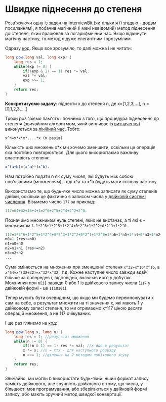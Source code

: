 # Швидке піднесення до степеня

Розв'язуючи одну із задач на [InterviewBit](https://www.interviewbit.com) (як тільки я її згадаю - додам посиланням),
я побачив магічний (і мені невідомий) метод піднесення до степеня, який працював
за логарифмічний час. Якщо відкинути магічну частину, то метод є дуже елегантним і зрозумілим.

Одразу [код](https://github.com/YaroslavHavrylovych/dsa/blob/development/algorithms/math/exponentiation_by_squaring/java/Exponentiation.java). Якщо все зрозуміло, то далі можна і не читати:

```java
long pow(long val, long exp) {
    long res = 1;
    while(exp != 0) {
        if((exp & 1) == 1) res *= val;
        val *= val;
        exp >>= 1;
    }
    return res;
}
```

**Конкретизуємо задачу**: піднести x до степеня n, де x=[1,2,3,...], n = [0,1,2,3,....]

Трохи розігріємо пам'ять і почнемо з того, що процедура піднесення до степеня (звичайним алгоритмом, 
який випливає із 
[визначення](https://uk.wikipedia.org/wiki/%D0%9F%D1%96%D0%B4%D0%BD%D0%B5%D1%81%D0%B5%D0%BD%D0%BD%D1%8F_%D0%B4%D0%BE_%D1%81%D1%82%D0%B5%D0%BF%D0%B5%D0%BD%D1%8F))
виконується за [лінійний час](https://uk.wikipedia.org/wiki/%D0%A7%D0%B0%D1%81%D0%BE%D0%B2%D0%B0_%D1%81%D0%BA%D0%BB%D0%B0%D0%B4%D0%BD%D1%96%D1%81%D1%82%D1%8C_%D0%B0%D0%BB%D0%B3%D0%BE%D1%80%D0%B8%D1%82%D0%BC%D1%83#%D0%9B%D1%96%D0%BD%D1%96%D0%B9%D0%BD%D0%B8%D0%B9_%D1%87%D0%B0%D1%81).
Тобто:

```
x^n=x*x*x*....*x (n разів)
```

Кількість цих множень x\*x ми хочемо зменшити, оскільки це операція яка постійно повторюється.
Для цього використаємо важливу властивість степеня:

```mathematica
x^(a+b)=(x^a)*(x^b).
```

Нам потрібно подати n як суму чисел, які будуть між собою пов'язаними (множенням),
тоді x^a та x^b будуть мати спільну частину.

Використаємо те, що будь-яке число можна записати як суму степенів двійки, оскільки це фактично є записом числа у 
[двійковій системі числення](https://uk.wikipedia.org/wiki/%D0%94%D0%B2%D1%96%D0%B9%D0%BA%D0%BE%D0%B2%D0%B0_%D1%81%D0%B8%D1%81%D1%82%D0%B5%D0%BC%D0%B0_%D1%87%D0%B8%D1%81%D0%BB%D0%B5%D0%BD%D0%BD%D1%8F). Візьмемо число `177` за приклад:

```mathematica
117=64+32+16+4+1=2^6+2^5+2^4+2^2+2^0. 
```

Позначимо множником нуль степені, яких не вистачає, а ті які є - множником 1: `1*2^6+1*2^5+1*2^4+0*2^3+1*2^2+0*2^1+1*2^0`.

```mathematica
117=1*2^6+1*2^5+1*2^4+0*2^3+1*2^2+0*2^1+1*2^0=1*n6+1*n5+1*n4+0*n3+1*n2+0*n1+1*n0,
n0=1 (res+=n0)
n1=n0+n0
n2=n1+n1 (res+=n2)
n3=n2+n2
...
```

Сума змінюється на множення при зменшенні степеня `x^32=x^16*x^16`,
а  `x^64=x^(32+32)=x^32*x^32` і т.д. Кожне наступне число завжди
вдвічі більше за попереднє і, відповідно, включає його у добуток.  
Можнинки при `n[i]` завжди 0 або 1 із двійкового запису числа (`117` у двійковій формі - це `1110101`).

Тепер мусить бути очевидним, що якщо ми будемо перемножувати
x сам на себе, а результат множити на ті значення x, які мають 1 у двійковому
записі степеня, то ми отримаємо x^117 ціною десяти операцій множення, а не
117 очікуваних.

І ще раз глянемо на [код](https://github.com/YaroslavHavrylovych/dsa/blob/development/algorithms/math/exponentiation_by_squaring/java/Exponentiation.java):

```java
long pow(long x, long n) {
    long res = 1; //результат множення
    while(n != 0) {
        if((n & 1) == 1) res *= val; //x йде в результат
        x *= x; //x = x*x - для наступного розряду
        n >>= 1; //ділення на 2 методом побітового зсуву
    }
    return res;
}
```

Звичайно, ми могли б використати будь-який інший формат запису замість двійкового,
але зручність двійкового в тому, що числа, у більшості мов програмування, 
або зберігаються у двійковій формі запису, або мають зручний метод швидкої конвертації.
